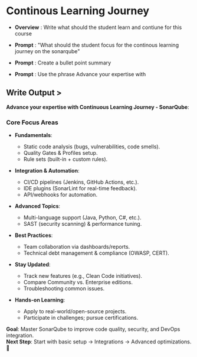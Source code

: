 # Continous Learning Journey 

- **Overview** : Write what should the student learn and contiune for this course

- **Prompt** :  "What should the student focus for the continous learning journey on the sonarqube"
- **Prompt** :  Create a bullet point summary 
- **Prompt** : Use the phrase Advance your expertise with

## Write Output >

**Advance your expertise with Continuous Learning Journey - SonarQube**:  

### **Core Focus Areas**  
- **Fundamentals**:  
  - Static code analysis (bugs, vulnerabilities, code smells).  
  - Quality Gates & Profiles setup.  
  - Rule sets (built-in + custom rules).  

- **Integration & Automation**:  
  - CI/CD pipelines (Jenkins, GitHub Actions, etc.).  
  - IDE plugins (SonarLint for real-time feedback).  
  - API/webhooks for automation.  

- **Advanced Topics**:  
  - Multi-language support (Java, Python, C#, etc.).  
  - SAST (security scanning) & performance tuning.  

- **Best Practices**:  
  - Team collaboration via dashboards/reports.  
  - Technical debt management & compliance (OWASP, CERT).  

- **Stay Updated**:  
  - Track new features (e.g., Clean Code initiatives).  
  - Compare Community vs. Enterprise editions.  
  - Troubleshooting common issues.  

- **Hands-on Learning**:  
  - Apply to real-world/open-source projects.  
  - Participate in challenges; pursue certifications.  

**Goal**: Master SonarQube to improve code quality, security, and DevOps integration.  
**Next Step**: Start with basic setup → Integrations → Advanced optimizations. 🚀